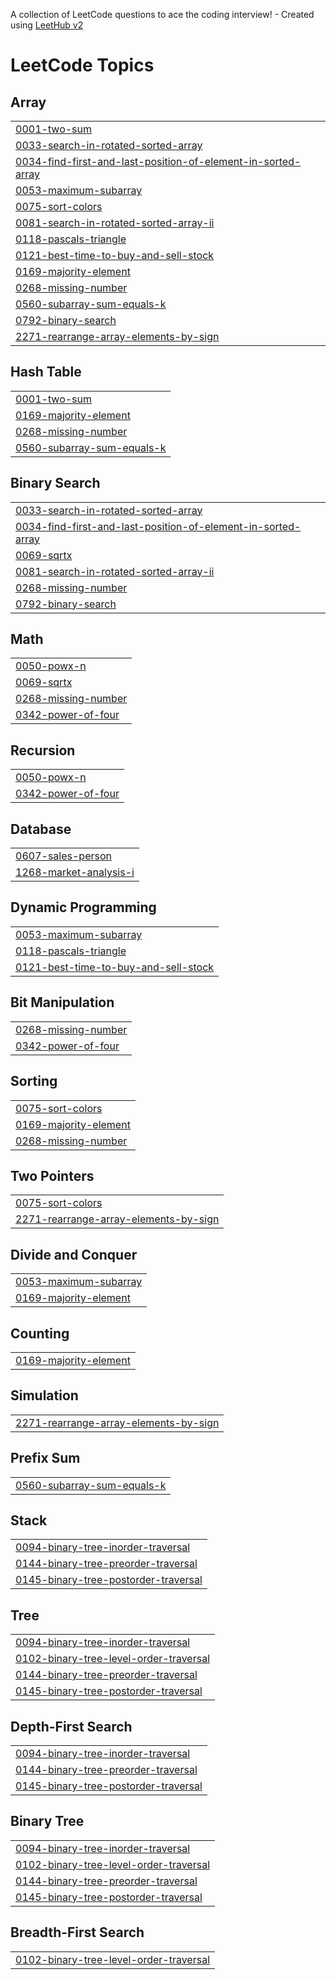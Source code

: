 A collection of LeetCode questions to ace the coding interview! - Created using [LeetHub v2](https://github.com/arunbhardwaj/LeetHub-2.0)
<!---LeetCode Topics Start-->
# LeetCode Topics
## Array
|  |
| ------- |
| [0001-two-sum](https://github.com/mallikarjuna45-rgb/leetcode/tree/master/0001-two-sum) |
| [0033-search-in-rotated-sorted-array](https://github.com/mallikarjuna45-rgb/leetcode/tree/master/0033-search-in-rotated-sorted-array) |
| [0034-find-first-and-last-position-of-element-in-sorted-array](https://github.com/mallikarjuna45-rgb/leetcode/tree/master/0034-find-first-and-last-position-of-element-in-sorted-array) |
| [0053-maximum-subarray](https://github.com/mallikarjuna45-rgb/leetcode/tree/master/0053-maximum-subarray) |
| [0075-sort-colors](https://github.com/mallikarjuna45-rgb/leetcode/tree/master/0075-sort-colors) |
| [0081-search-in-rotated-sorted-array-ii](https://github.com/mallikarjuna45-rgb/leetcode/tree/master/0081-search-in-rotated-sorted-array-ii) |
| [0118-pascals-triangle](https://github.com/mallikarjuna45-rgb/leetcode/tree/master/0118-pascals-triangle) |
| [0121-best-time-to-buy-and-sell-stock](https://github.com/mallikarjuna45-rgb/leetcode/tree/master/0121-best-time-to-buy-and-sell-stock) |
| [0169-majority-element](https://github.com/mallikarjuna45-rgb/leetcode/tree/master/0169-majority-element) |
| [0268-missing-number](https://github.com/mallikarjuna45-rgb/leetcode/tree/master/0268-missing-number) |
| [0560-subarray-sum-equals-k](https://github.com/mallikarjuna45-rgb/leetcode/tree/master/0560-subarray-sum-equals-k) |
| [0792-binary-search](https://github.com/mallikarjuna45-rgb/leetcode/tree/master/0792-binary-search) |
| [2271-rearrange-array-elements-by-sign](https://github.com/mallikarjuna45-rgb/leetcode/tree/master/2271-rearrange-array-elements-by-sign) |
## Hash Table
|  |
| ------- |
| [0001-two-sum](https://github.com/mallikarjuna45-rgb/leetcode/tree/master/0001-two-sum) |
| [0169-majority-element](https://github.com/mallikarjuna45-rgb/leetcode/tree/master/0169-majority-element) |
| [0268-missing-number](https://github.com/mallikarjuna45-rgb/leetcode/tree/master/0268-missing-number) |
| [0560-subarray-sum-equals-k](https://github.com/mallikarjuna45-rgb/leetcode/tree/master/0560-subarray-sum-equals-k) |
## Binary Search
|  |
| ------- |
| [0033-search-in-rotated-sorted-array](https://github.com/mallikarjuna45-rgb/leetcode/tree/master/0033-search-in-rotated-sorted-array) |
| [0034-find-first-and-last-position-of-element-in-sorted-array](https://github.com/mallikarjuna45-rgb/leetcode/tree/master/0034-find-first-and-last-position-of-element-in-sorted-array) |
| [0069-sqrtx](https://github.com/mallikarjuna45-rgb/leetcode/tree/master/0069-sqrtx) |
| [0081-search-in-rotated-sorted-array-ii](https://github.com/mallikarjuna45-rgb/leetcode/tree/master/0081-search-in-rotated-sorted-array-ii) |
| [0268-missing-number](https://github.com/mallikarjuna45-rgb/leetcode/tree/master/0268-missing-number) |
| [0792-binary-search](https://github.com/mallikarjuna45-rgb/leetcode/tree/master/0792-binary-search) |
## Math
|  |
| ------- |
| [0050-powx-n](https://github.com/mallikarjuna45-rgb/leetcode/tree/master/0050-powx-n) |
| [0069-sqrtx](https://github.com/mallikarjuna45-rgb/leetcode/tree/master/0069-sqrtx) |
| [0268-missing-number](https://github.com/mallikarjuna45-rgb/leetcode/tree/master/0268-missing-number) |
| [0342-power-of-four](https://github.com/mallikarjuna45-rgb/leetcode/tree/master/0342-power-of-four) |
## Recursion
|  |
| ------- |
| [0050-powx-n](https://github.com/mallikarjuna45-rgb/leetcode/tree/master/0050-powx-n) |
| [0342-power-of-four](https://github.com/mallikarjuna45-rgb/leetcode/tree/master/0342-power-of-four) |
## Database
|  |
| ------- |
| [0607-sales-person](https://github.com/mallikarjuna45-rgb/leetcode/tree/master/0607-sales-person) |
| [1268-market-analysis-i](https://github.com/mallikarjuna45-rgb/leetcode/tree/master/1268-market-analysis-i) |
## Dynamic Programming
|  |
| ------- |
| [0053-maximum-subarray](https://github.com/mallikarjuna45-rgb/leetcode/tree/master/0053-maximum-subarray) |
| [0118-pascals-triangle](https://github.com/mallikarjuna45-rgb/leetcode/tree/master/0118-pascals-triangle) |
| [0121-best-time-to-buy-and-sell-stock](https://github.com/mallikarjuna45-rgb/leetcode/tree/master/0121-best-time-to-buy-and-sell-stock) |
## Bit Manipulation
|  |
| ------- |
| [0268-missing-number](https://github.com/mallikarjuna45-rgb/leetcode/tree/master/0268-missing-number) |
| [0342-power-of-four](https://github.com/mallikarjuna45-rgb/leetcode/tree/master/0342-power-of-four) |
## Sorting
|  |
| ------- |
| [0075-sort-colors](https://github.com/mallikarjuna45-rgb/leetcode/tree/master/0075-sort-colors) |
| [0169-majority-element](https://github.com/mallikarjuna45-rgb/leetcode/tree/master/0169-majority-element) |
| [0268-missing-number](https://github.com/mallikarjuna45-rgb/leetcode/tree/master/0268-missing-number) |
## Two Pointers
|  |
| ------- |
| [0075-sort-colors](https://github.com/mallikarjuna45-rgb/leetcode/tree/master/0075-sort-colors) |
| [2271-rearrange-array-elements-by-sign](https://github.com/mallikarjuna45-rgb/leetcode/tree/master/2271-rearrange-array-elements-by-sign) |
## Divide and Conquer
|  |
| ------- |
| [0053-maximum-subarray](https://github.com/mallikarjuna45-rgb/leetcode/tree/master/0053-maximum-subarray) |
| [0169-majority-element](https://github.com/mallikarjuna45-rgb/leetcode/tree/master/0169-majority-element) |
## Counting
|  |
| ------- |
| [0169-majority-element](https://github.com/mallikarjuna45-rgb/leetcode/tree/master/0169-majority-element) |
## Simulation
|  |
| ------- |
| [2271-rearrange-array-elements-by-sign](https://github.com/mallikarjuna45-rgb/leetcode/tree/master/2271-rearrange-array-elements-by-sign) |
## Prefix Sum
|  |
| ------- |
| [0560-subarray-sum-equals-k](https://github.com/mallikarjuna45-rgb/leetcode/tree/master/0560-subarray-sum-equals-k) |
## Stack
|  |
| ------- |
| [0094-binary-tree-inorder-traversal](https://github.com/mallikarjuna45-rgb/leetcode/tree/master/0094-binary-tree-inorder-traversal) |
| [0144-binary-tree-preorder-traversal](https://github.com/mallikarjuna45-rgb/leetcode/tree/master/0144-binary-tree-preorder-traversal) |
| [0145-binary-tree-postorder-traversal](https://github.com/mallikarjuna45-rgb/leetcode/tree/master/0145-binary-tree-postorder-traversal) |
## Tree
|  |
| ------- |
| [0094-binary-tree-inorder-traversal](https://github.com/mallikarjuna45-rgb/leetcode/tree/master/0094-binary-tree-inorder-traversal) |
| [0102-binary-tree-level-order-traversal](https://github.com/mallikarjuna45-rgb/leetcode/tree/master/0102-binary-tree-level-order-traversal) |
| [0144-binary-tree-preorder-traversal](https://github.com/mallikarjuna45-rgb/leetcode/tree/master/0144-binary-tree-preorder-traversal) |
| [0145-binary-tree-postorder-traversal](https://github.com/mallikarjuna45-rgb/leetcode/tree/master/0145-binary-tree-postorder-traversal) |
## Depth-First Search
|  |
| ------- |
| [0094-binary-tree-inorder-traversal](https://github.com/mallikarjuna45-rgb/leetcode/tree/master/0094-binary-tree-inorder-traversal) |
| [0144-binary-tree-preorder-traversal](https://github.com/mallikarjuna45-rgb/leetcode/tree/master/0144-binary-tree-preorder-traversal) |
| [0145-binary-tree-postorder-traversal](https://github.com/mallikarjuna45-rgb/leetcode/tree/master/0145-binary-tree-postorder-traversal) |
## Binary Tree
|  |
| ------- |
| [0094-binary-tree-inorder-traversal](https://github.com/mallikarjuna45-rgb/leetcode/tree/master/0094-binary-tree-inorder-traversal) |
| [0102-binary-tree-level-order-traversal](https://github.com/mallikarjuna45-rgb/leetcode/tree/master/0102-binary-tree-level-order-traversal) |
| [0144-binary-tree-preorder-traversal](https://github.com/mallikarjuna45-rgb/leetcode/tree/master/0144-binary-tree-preorder-traversal) |
| [0145-binary-tree-postorder-traversal](https://github.com/mallikarjuna45-rgb/leetcode/tree/master/0145-binary-tree-postorder-traversal) |
## Breadth-First Search
|  |
| ------- |
| [0102-binary-tree-level-order-traversal](https://github.com/mallikarjuna45-rgb/leetcode/tree/master/0102-binary-tree-level-order-traversal) |
<!---LeetCode Topics End-->